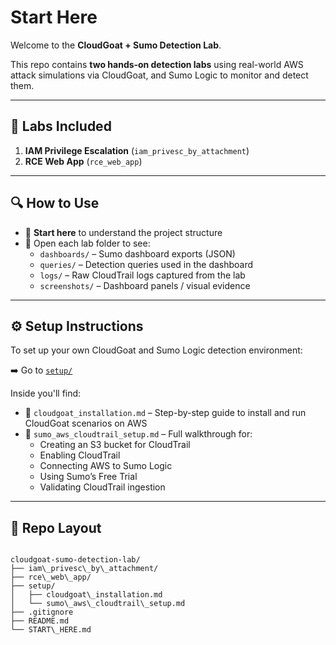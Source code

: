 # Start Here


Welcome to the **CloudGoat + Sumo Detection Lab**.

This repo contains **two hands‑on detection labs** using real-world AWS attack simulations via CloudGoat, and Sumo Logic to monitor and detect them.

---

## 📌 Labs Included

1. **IAM Privilege Escalation** (`iam_privesc_by_attachment`)
2. **RCE Web App** (`rce_web_app`)

---

## 🔍 How to Use

- 📖 **Start here** to understand the project structure
- 📂 Open each lab folder to see:
  - `dashboards/` – Sumo dashboard exports (JSON)
  - `queries/` – Detection queries used in the dashboard
  - `logs/` – Raw CloudTrail logs captured from the lab
  - `screenshots/` – Dashboard panels / visual evidence

---

## ⚙️ Setup Instructions

To set up your own CloudGoat and Sumo Logic detection environment:

➡️ Go to [`setup/`](./setup)

Inside you'll find:

- 📄 `cloudgoat_installation.md` – Step-by-step guide to install and run CloudGoat scenarios on AWS
- 📄 `sumo_aws_cloudtrail_setup.md` – Full walkthrough for:
  - Creating an S3 bucket for CloudTrail
  - Enabling CloudTrail
  - Connecting AWS to Sumo Logic
  - Using Sumo’s Free Trial
  - Validating CloudTrail ingestion

---

## 📁 Repo Layout

```

cloudgoat-sumo-detection-lab/
├── iam\_privesc\_by\_attachment/
├── rce\_web\_app/
├── setup/
│   ├── cloudgoat\_installation.md
│   └── sumo\_aws\_cloudtrail\_setup.md
├── .gitignore
├── README.md
└── START\_HERE.md
